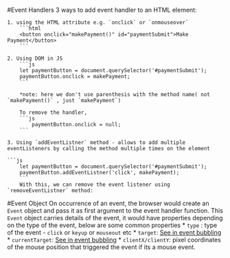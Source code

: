 #Event Handlers
3 ways to add event handler to an HTML element:

    1. using the HTML attribute e.g. `onclick` or `onmouseover`
        ```html
        <button onclick="makePayment()" id="paymentSubmit">Make Payment</button>
        ```
        
    2. Using DOM in JS
        ```js
        let paymentButton = document.querySelector('#paymentSubmit');
        paymentButton.onclick = makePayment;
        ```
        
        *note: here we don't use parenthesis with the method name( not `makePayment()` , just `makePayment`) 
        
        To remove the handler, 
        ```js 
            paymentButton.onclick = null;
        ```
        
    3. Using `addEventListner` method - allows to add multiple eventListeners by calling the method multiple times on the element
    
    ```js
        let paymentButton = document.querySelector('#paymentSubmit');
        paymentButton.addEventListner('click', makePayment);
        ```
        With this, we can remove the event listener using `removeEventListner` method:
        
#Event Object
On occurrence of an event, the browser would create an `Event` object and pass it as first argument to the event handler function. This `Event` object carries details of the event, it would have properties depending on the type of the event, below are some common properties
    * `type` : type of the event - `click` or `keyup` or `mouseout` etc
    * `target`: [See in event bubbling]() 
    * `currentTarget`: [See in event bubbling]() 
    * `clientX/clientY`: pixel coordinates of the mouse position that triggered the event if its a mouse event.
        
        

